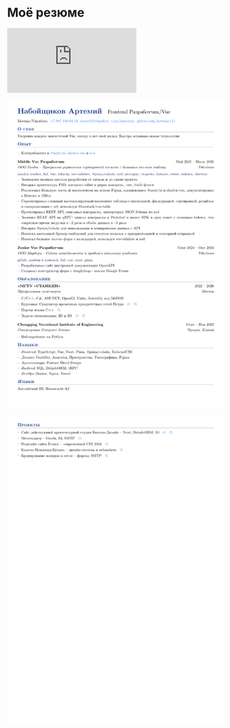 # Моё резюме

![Резюме](https://github.com/Artemiy111/resume/blob/main/resume.pdf)

![Резюме 1](https://github.com/Artemiy111/resume/blob/main/resume-1.png)

![Резюме 2](https://github.com/Artemiy111/resume/blob/main/resume-2.png)

